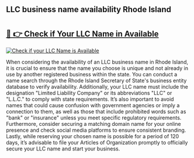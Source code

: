 ## LLC business name availability Rhode Island 

# <h2><a href="http://shrsl.com/4unio">🔗 👉 Check if Your LLC Name in Available</a></h2>

[![Check if your LLC Name is Available](https://llcbible.com/name-availability-button.jpg)](http://shrsl.com/4unio)

When considering the availability of an LLC business name in Rhode Island, it is crucial to ensure that the name you choose is unique and not already in use by another registered business within the state. You can conduct a name search through the Rhode Island Secretary of State's business entity database to verify availability. Additionally, your LLC name must include the designation "Limited Liability Company" or its abbreviations "LLC" or "L.L.C." to comply with state requirements. It’s also important to avoid names that could cause confusion with government agencies or imply a connection to them, as well as those that include prohibited words such as "bank" or "insurance" unless you meet specific regulatory requirements. Furthermore, consider securing a matching domain name for your online presence and check social media platforms to ensure consistent branding. Lastly, while reserving your chosen name is possible for a period of 120 days, it’s advisable to file your Articles of Organization promptly to officially secure your LLC name and start your business.